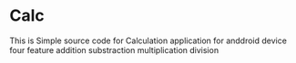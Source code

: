 # Calc

This is Simple source code for Calculation application for anddroid device
four feature
  addition
  substraction
  multiplication
  division
